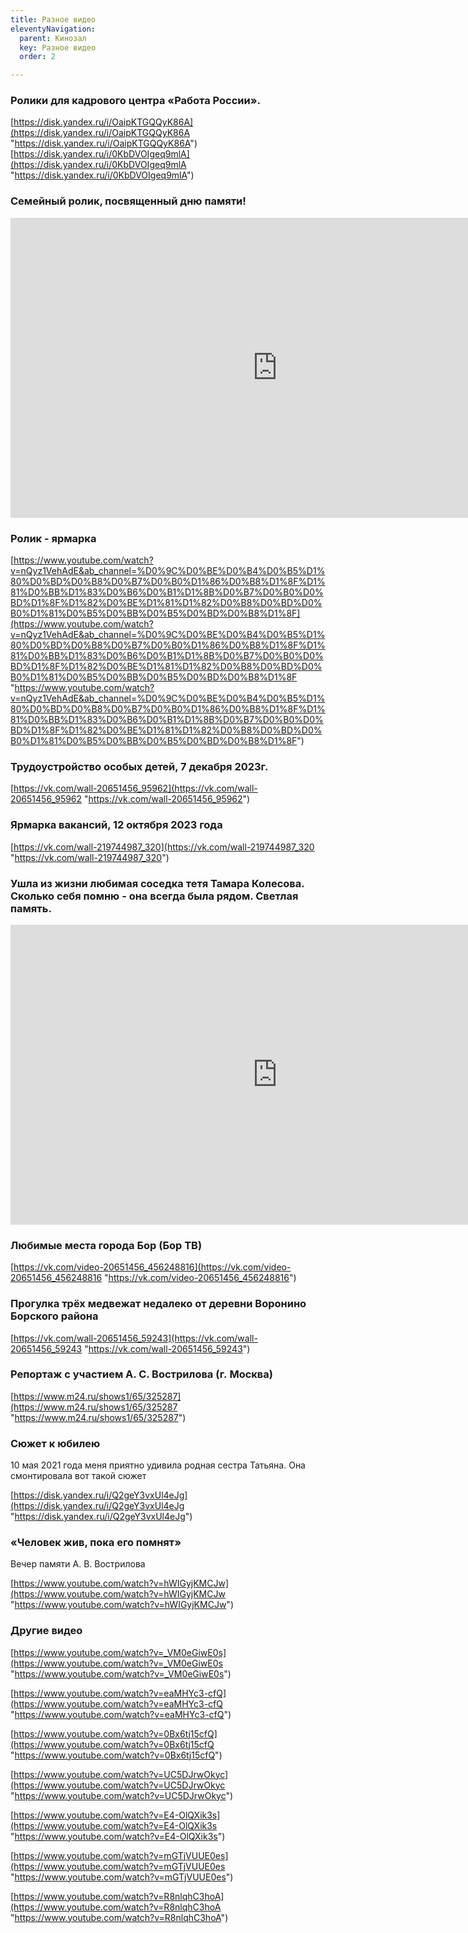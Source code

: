 ```yaml
---
title: Разное видео
eleventyNavigation:
  parent: Кинозал
  key: Разное видео
  order: 2

---
```


### Ролики для кадрового центра «Работа России».

[https://disk.yandex.ru/i/OaipKTGQQyK86A](https://disk.yandex.ru/i/OaipKTGQQyK86A "https://disk.yandex.ru/i/OaipKTGQQyK86A")
[https://disk.yandex.ru/i/0KbDVOIgeq9mlA](https://disk.yandex.ru/i/0KbDVOIgeq9mlA "https://disk.yandex.ru/i/0KbDVOIgeq9mlA")


### Семейный ролик, посвященный дню памяти!

<!--- [https://youtu.be/j9VvbL-2zX8](https://youtu.be/j9VvbL-2zX8 "https://youtu.be/j9VvbL-2zX8") -->

[<iframe src="https://vk.com/video_ext.php?oid=-228175292&id=456239021&hd=2&hash=a2f1b158ec3c4657" width="853" height="480" allow="autoplay; encrypted-media; fullscreen; picture-in-picture; screen-wake-lock;" frameborder="0" allowfullscreen></iframe>](https://vk.com/club228175292?z=video-228175292_456239021%2F48dfc0c474bed2d0df%2Fpl_wall_-228175292 "https://vk.com/club228175292?z=video-228175292_456239021%2F48dfc0c474bed2d0df%2Fpl_wall_-228175292")

### Ролик - ярмарка

[https://www.youtube.com/watch?v=nQyz1VehAdE&ab_channel=%D0%9C%D0%BE%D0%B4%D0%B5%D1%80%D0%BD%D0%B8%D0%B7%D0%B0%D1%86%D0%B8%D1%8F%D1%81%D0%BB%D1%83%D0%B6%D0%B1%D1%8B%D0%B7%D0%B0%D0%BD%D1%8F%D1%82%D0%BE%D1%81%D1%82%D0%B8%D0%BD%D0%B0%D1%81%D0%B5%D0%BB%D0%B5%D0%BD%D0%B8%D1%8F](https://www.youtube.com/watch?v=nQyz1VehAdE&ab_channel=%D0%9C%D0%BE%D0%B4%D0%B5%D1%80%D0%BD%D0%B8%D0%B7%D0%B0%D1%86%D0%B8%D1%8F%D1%81%D0%BB%D1%83%D0%B6%D0%B1%D1%8B%D0%B7%D0%B0%D0%BD%D1%8F%D1%82%D0%BE%D1%81%D1%82%D0%B8%D0%BD%D0%B0%D1%81%D0%B5%D0%BB%D0%B5%D0%BD%D0%B8%D1%8F "https://www.youtube.com/watch?v=nQyz1VehAdE&ab_channel=%D0%9C%D0%BE%D0%B4%D0%B5%D1%80%D0%BD%D0%B8%D0%B7%D0%B0%D1%86%D0%B8%D1%8F%D1%81%D0%BB%D1%83%D0%B6%D0%B1%D1%8B%D0%B7%D0%B0%D0%BD%D1%8F%D1%82%D0%BE%D1%81%D1%82%D0%B8%D0%BD%D0%B0%D1%81%D0%B5%D0%BB%D0%B5%D0%BD%D0%B8%D1%8F")

### Трудоустройство особых детей, 7 декабря 2023г.

[https://vk.com/wall-20651456_95962](https://vk.com/wall-20651456_95962 "https://vk.com/wall-20651456_95962")

### Ярмарка вакансий, 12 октября 2023 года

[https://vk.com/wall-219744987_320](https://vk.com/wall-219744987_320 "https://vk.com/wall-219744987_320")

### Ушла из жизни любимая соседка тетя Тамара Колесова. Сколько себя помню - она всегда была рядом. Светлая память.

<!--- [https://youtu.be/tlyLB3u51Og](https://youtu.be/tlyLB3u51Og "https://youtu.be/tlyLB3u51Og") -->

<iframe src="https://vk.com/video_ext.php?oid=-228175292&id=456239022&hd=2&hash=de2cf47eecd14b2b" width="853" height="480" allow="autoplay; encrypted-media; fullscreen; picture-in-picture; screen-wake-lock;" frameborder="0" allowfullscreen></iframe>

### Любимые места города Бор (Бор ТВ)

[https://vk.com/video-20651456_456248816](https://vk.com/video-20651456_456248816 "https://vk.com/video-20651456_456248816")

### Прогулка трёх медвежат недалеко от деревни Воронино Борского района

[https://vk.com/wall-20651456_59243](https://vk.com/wall-20651456_59243 "https://vk.com/wall-20651456_59243")

### Репортаж с участием <nobr>А. C. Вострилова</nobr> (г. Москва)

[https://www.m24.ru/shows1/65/325287](https://www.m24.ru/shows1/65/325287 "https://www.m24.ru/shows1/65/325287")

### Сюжет к юбилею

10 мая 2021 года меня приятно удивила родная сестра Татьяна. Она смонтировала вот такой сюжет

[https://disk.yandex.ru/i/Q2geY3vxUl4eJg](https://disk.yandex.ru/i/Q2geY3vxUl4eJg "https://disk.yandex.ru/i/Q2geY3vxUl4eJg")

### «Человек жив, пока его помнят»

Вечер памяти <nobr>А. В. Вострилова</nobr>

[https://www.youtube.com/watch?v=hWIGyjKMCJw](https://www.youtube.com/watch?v=hWIGyjKMCJw "https://www.youtube.com/watch?v=hWIGyjKMCJw")

### Другие видео

[https://www.youtube.com/watch?v=_VM0eGiwE0s](https://www.youtube.com/watch?v=_VM0eGiwE0s "https://www.youtube.com/watch?v=_VM0eGiwE0s")

[https://www.youtube.com/watch?v=eaMHYc3-cfQ](https://www.youtube.com/watch?v=eaMHYc3-cfQ "https://www.youtube.com/watch?v=eaMHYc3-cfQ")

[https://www.youtube.com/watch?v=0Bx6tj15cfQ](https://www.youtube.com/watch?v=0Bx6tj15cfQ "https://www.youtube.com/watch?v=0Bx6tj15cfQ")

[https://www.youtube.com/watch?v=UC5DJrwOkyc](https://www.youtube.com/watch?v=UC5DJrwOkyc "https://www.youtube.com/watch?v=UC5DJrwOkyc")

[https://www.youtube.com/watch?v=E4-OlQXik3s](https://www.youtube.com/watch?v=E4-OlQXik3s "https://www.youtube.com/watch?v=E4-OlQXik3s")

[https://www.youtube.com/watch?v=mGTjVUUE0es](https://www.youtube.com/watch?v=mGTjVUUE0es "https://www.youtube.com/watch?v=mGTjVUUE0es")

[https://www.youtube.com/watch?v=R8nlqhC3hoA](https://www.youtube.com/watch?v=R8nlqhC3hoA "https://www.youtube.com/watch?v=R8nlqhC3hoA")